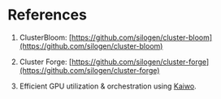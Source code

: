 # References


1. ClusterBloom: [https://github.com/silogen/cluster-bloom](https://github.com/silogen/cluster-bloom)

2. Cluster Forge: [https://github.com/silogen/cluster-forge](https://github.com/silogen/cluster-forge)

3. Efficient GPU utilization & orchestration using [Kaiwo](https://github.com/silogen/kaiwo?branch=main&docs_dir=docs/docs/*&config=docs/mkdocs.yml).
